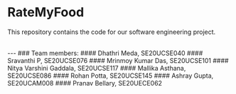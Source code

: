 # RateMyFood
This repository contains the code for our software engineering project.

<br>
---
### Team members:
#### Dhathri Meda, SE20UCSE040
#### Sravanthi P, SE20UCSE076
#### Mrinmoy Kumar Das, SE20UCSE101
#### Nitya Varshini Gaddala, SE20UCSE117
#### Mallika Asthana, SE20UCSE086
#### Rohan Potta, SE20UCSE145
#### Ashray Gupta, SE20UCAM008
#### Pranav Bellary, SE20UECE062

<br/>
<br/>

